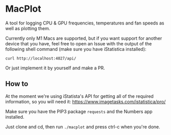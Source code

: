 # MacPlot

A tool for logging CPU & GPU frequencies, temperatures
and fan speeds as well as plotting them.

Currently only M1 Macs are supported, but if you want support for another device
that you have, feel free to open an Issue with the output of the following
shell command (make sure you have iStatistica installed):
```
curl http://localhost:4027/api/
```
Or just implement it by yourself and make a PR.

## How to

At the moment we're using iStatista's API for getting all of the required
information, so you will need it: https://www.imagetasks.com/istatistica/pro/

Make sure you have the PIP3 package `requests` and the Numbers app installed.

Just clone and cd, then run `./macplot` and press ctrl-c when you're done.
